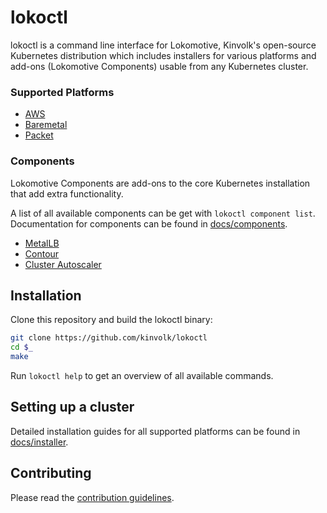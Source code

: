 # lokoctl

lokoctl is a command line interface for Lokomotive, Kinvolk's open-source
Kubernetes distribution which includes installers for various platforms and
add-ons (Lokomotive Components) usable from any Kubernetes cluster.

### Supported Platforms

* [AWS](/docs/installer/aws.md)
* [Baremetal](/docs/installer/baremetal.md)
* [Packet](/docs/installer/packet.md)

### Components

Lokomotive Components are add-ons to the core Kubernetes installation that add
extra functionality.

A list of all available components can be get with `lokoctl component list`. Documentation for components can be found in [docs/components](docs/components/).

* [MetalLB](docs/components/metallb.md)
* [Contour](docs/components/contour.md)
* [Cluster Autoscaler](docs/components/cluster-autoscaler.md)

## Installation

Clone this repository and build the lokoctl binary:

```bash
git clone https://github.com/kinvolk/lokoctl
cd $_
make
```

Run `lokoctl help` to get an overview of all available commands.

## Setting up a cluster

Detailed installation guides for all supported platforms can be found
in [docs/installer](docs/installer).

## Contributing

Please read the [contribution guidelines](./docs/CONTRIBUTING.md).
